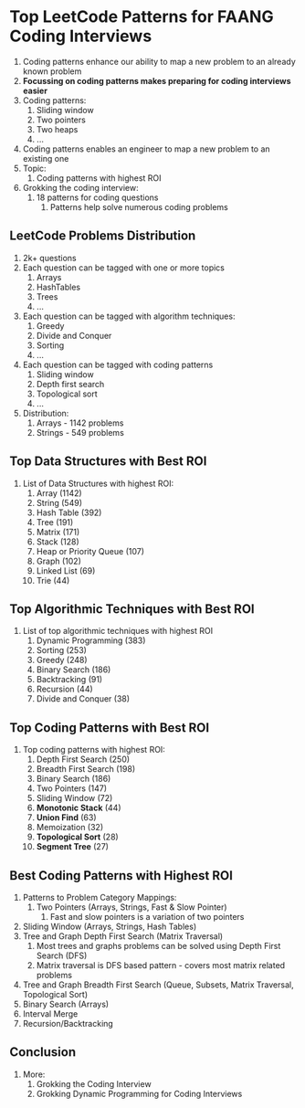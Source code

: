 # Top LeetCode Patterns for FAANG Coding Interviews #
1. Coding patterns enhance our ability to map a new problem to an already known problem
2. **Focussing on coding patterns makes preparing for coding interviews easier**
3. Coding patterns:
	1. Sliding window
	2. Two pointers
	3. Two heaps
	4. ...
4. Coding patterns enables an engineer to map a new problem to an existing one
5. Topic:
	1. Coding patterns with highest ROI
6. Grokking the coding interview:
	1. 18 patterns for coding questions
		1. Patterns help solve numerous coding problems

## LeetCode Problems Distribution ##
1. 2k+ questions
2. Each question can be tagged with one or more topics
	1. Arrays
	2. HashTables
	3. Trees
	4. ...
3. Each question can be tagged with algorithm techniques:
	1. Greedy
	2. Divide and Conquer
	3. Sorting
	4. ...
4. Each question can be tagged with coding patterns
	1. Sliding window
	2. Depth first search
	3. Topological sort
	4. ...
5. Distribution:
	1. Arrays - 1142 problems
	2. Strings - 549 problems

## Top Data Structures with Best ROI ##
1. List of Data Structures with highest ROI:
	1. Array (1142)
	2. String (549)
	3. Hash Table (392)
	4. Tree (191)
	5. Matrix (171)
	6. Stack (128)
	7. Heap or Priority Queue (107)
	8. Graph (102)
	9. Linked List (69)
	10. Trie (44)

## Top Algorithmic Techniques with Best ROI ##
1. List of top algorithmic techniques with highest ROI
	1. Dynamic Programming (383)
	2. Sorting (253)
	3. Greedy (248)
	4. Binary Search (186)
	5. Backtracking (91)
	6. Recursion (44)
	7. Divide and Conquer (38)

## Top Coding Patterns with Best ROI ##
1. Top coding patterns with highest ROI:
	1. Depth First Search (250)
	2. Breadth First Search (198)
	3. Binary Search (186)
	4. Two Pointers (147)
	5. Sliding Window (72)
	6. **Monotonic Stack** (44)
	7. **Union Find** (63)
	8. Memoization (32)
	9. **Topological Sort** (28)
	10. **Segment Tree** (27)

## Best Coding Patterns with Highest ROI ##
1. Patterns to Problem Category Mappings:
	1. Two Pointers (Arrays, Strings, Fast & Slow Pointer)
		1. Fast and slow pointers is a variation of two pointers
2. Sliding Window (Arrays, Strings, Hash Tables)
3. Tree and Graph Depth First Search (Matrix Traversal)
	1. Most trees and graphs problems can be solved using Depth First Search (DFS)
	2. Matrix traversal is DFS based pattern - covers most matrix related problems
4. Tree and Graph Breadth First Search (Queue, Subsets, Matrix Traversal, Topological Sort)
5. Binary Search (Arrays)
6. Interval Merge
7. Recursion/Backtracking

## Conclusion ##
1. More:
	1. Grokking the Coding Interview
	2. Grokking Dynamic Programming for Coding Interviews
